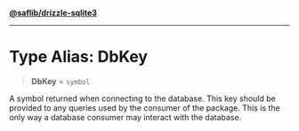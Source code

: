 [**@saflib/drizzle-sqlite3**](../../index.md)

***

# Type Alias: DbKey

> **DbKey** = `symbol`

A symbol returned when connecting to the database. This key should be provided
to any queries used by the consumer of the package. This is the only way a
database consumer may interact with the database.
